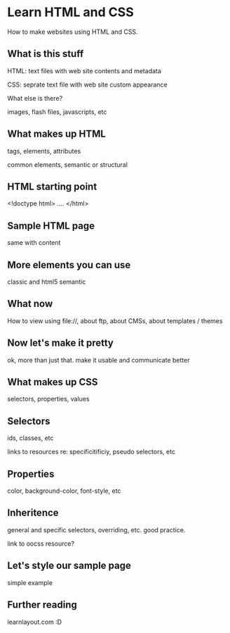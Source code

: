 # Learn HTML and CSS

How to make websites using HTML and CSS.

## What is this stuff

HTML: text files with web site contents and metadata

CSS: seprate text file with web site custom appearance

What else is there?

images, flash files, javascripts, etc

## What makes up HTML

tags, elements, attributes

common elements, semantic or structural

## HTML starting point

&lt;!doctype html> .... &lt;/html>

## Sample HTML page

same with content

## More elements you can use

classic and html5 semantic

## What now

How to view using file://, about ftp, about CMSs, about templates / themes

## Now let's make it pretty

ok, more than just that. make it usable and communicate better

## What makes up CSS

selectors, properties, values

## Selectors

ids, classes, etc

links to resources re: specificitificiy, pseudo selectors, etc

## Properties

color, background-color, font-style, etc

## Inheritence

general and specific selectors, overriding, etc. good practice.

link to oocss resource?

## Let's style our sample page

simple example

## Further reading

learnlayout.com :D
